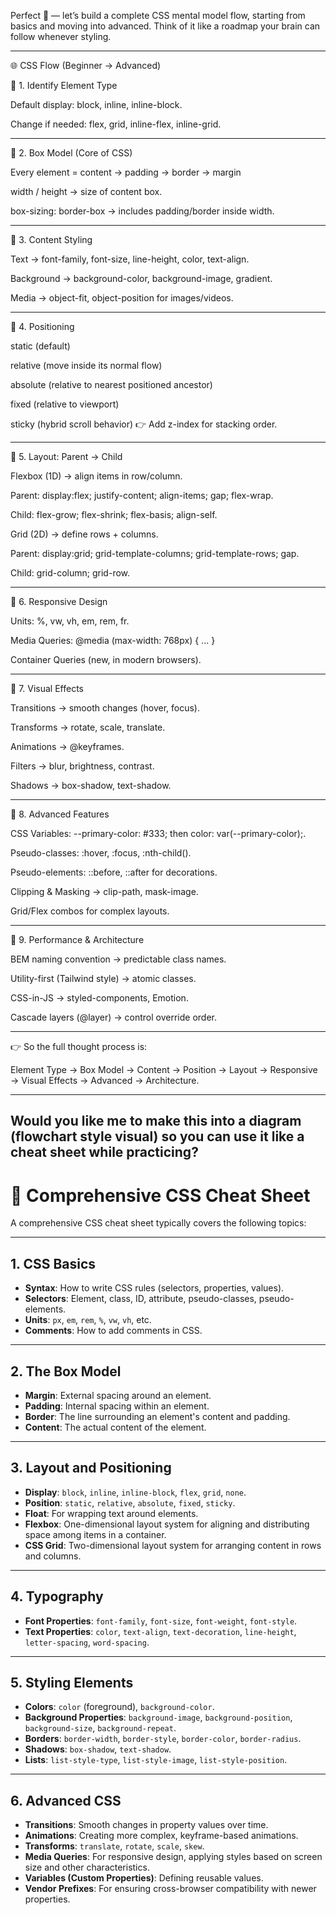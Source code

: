 Perfect 🚀 — let’s build a complete CSS mental model flow, starting from basics and moving into advanced. Think of it like a roadmap your brain can follow whenever styling.


---

🌐 CSS Flow (Beginner → Advanced)

🔹 1. Identify Element Type

Default display: block, inline, inline-block.

Change if needed: flex, grid, inline-flex, inline-grid.



---

🔹 2. Box Model (Core of CSS)

Every element = content → padding → border → margin

width / height → size of content box.

box-sizing: border-box → includes padding/border inside width.



---

🔹 3. Content Styling

Text → font-family, font-size, line-height, color, text-align.

Background → background-color, background-image, gradient.

Media → object-fit, object-position for images/videos.



---

🔹 4. Positioning

static (default)

relative (move inside its normal flow)

absolute (relative to nearest positioned ancestor)

fixed (relative to viewport)

sticky (hybrid scroll behavior)
👉 Add z-index for stacking order.



---

🔹 5. Layout: Parent → Child

Flexbox (1D) → align items in row/column.

Parent: display:flex; justify-content; align-items; gap; flex-wrap.

Child: flex-grow; flex-shrink; flex-basis; align-self.


Grid (2D) → define rows + columns.

Parent: display:grid; grid-template-columns; grid-template-rows; gap.

Child: grid-column; grid-row.




---

🔹 6. Responsive Design

Units: %, vw, vh, em, rem, fr.

Media Queries: @media (max-width: 768px) { ... }

Container Queries (new, in modern browsers).



---

🔹 7. Visual Effects

Transitions → smooth changes (hover, focus).

Transforms → rotate, scale, translate.

Animations → @keyframes.

Filters → blur, brightness, contrast.

Shadows → box-shadow, text-shadow.



---

🔹 8. Advanced Features

CSS Variables: --primary-color: #333; then color: var(--primary-color);.

Pseudo-classes: :hover, :focus, :nth-child().

Pseudo-elements: ::before, ::after for decorations.

Clipping & Masking → clip-path, mask-image.

Grid/Flex combos for complex layouts.



---

🔹 9. Performance & Architecture

BEM naming convention → predictable class names.

Utility-first (Tailwind style) → atomic classes.

CSS-in-JS → styled-components, Emotion.

Cascade layers (@layer) → control override order.



---

👉 So the full thought process is:

Element Type → Box Model → Content → Position → Layout → Responsive → Visual Effects → Advanced → Architecture.


---

Would you like me to make this into a diagram (flowchart style visual) so you can use it like a cheat sheet while practicing?
----------------------------------------------------------------------------

# 🧾 Comprehensive CSS Cheat Sheet

A comprehensive CSS cheat sheet typically covers the following topics:

---

## 1. CSS Basics

- **Syntax**: How to write CSS rules (selectors, properties, values).
- **Selectors**: Element, class, ID, attribute, pseudo-classes, pseudo-elements.
- **Units**: `px`, `em`, `rem`, `%`, `vw`, `vh`, etc.
- **Comments**: How to add comments in CSS.

---

## 2. The Box Model

- **Margin**: External spacing around an element.
- **Padding**: Internal spacing within an element.
- **Border**: The line surrounding an element's content and padding.
- **Content**: The actual content of the element.

---

## 3. Layout and Positioning

- **Display**: `block`, `inline`, `inline-block`, `flex`, `grid`, `none`.
- **Position**: `static`, `relative`, `absolute`, `fixed`, `sticky`.
- **Float**: For wrapping text around elements.
- **Flexbox**: One-dimensional layout system for aligning and distributing space among items in a container.
- **CSS Grid**: Two-dimensional layout system for arranging content in rows and columns.

---

## 4. Typography

- **Font Properties**: `font-family`, `font-size`, `font-weight`, `font-style`.
- **Text Properties**: `color`, `text-align`, `text-decoration`, `line-height`, `letter-spacing`, `word-spacing`.

---

## 5. Styling Elements

- **Colors**: `color` (foreground), `background-color`.
- **Background Properties**: `background-image`, `background-position`, `background-size`, `background-repeat`.
- **Borders**: `border-width`, `border-style`, `border-color`, `border-radius`.
- **Shadows**: `box-shadow`, `text-shadow`.
- **Lists**: `list-style-type`, `list-style-image`, `list-style-position`.

---

## 6. Advanced CSS

- **Transitions**: Smooth changes in property values over time.
- **Animations**: Creating more complex, keyframe-based animations.
- **Transforms**: `translate`, `rotate`, `scale`, `skew`.
- **Media Queries**: For responsive design, applying styles based on screen size and other characteristics.
- **Variables (Custom Properties)**: Defining reusable values.
- **Vendor Prefixes**: For ensuring cross-browser compatibility with newer properties.
